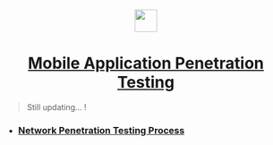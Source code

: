 <br />
<p align="center">
  <a href="https://github.com/sarathlalup">
    <img src="https://www.craw.in/wp-content/uploads/2018/06/MAS.png alt="Logo" width="40" height="40">
  <h1 align="center">Mobile Application Penetration Testing </h1>
    
   </a>
    
  

  

 
</p>

> Still updating...   !

* ###  [ Network Penetration Testing Process]()
